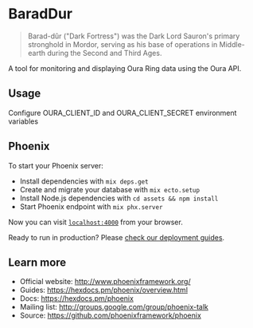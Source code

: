 # BaradDur

> Barad-dûr ("Dark Fortress") was the Dark Lord Sauron's primary stronghold in Mordor, serving as his base of operations in Middle-earth during the Second and Third Ages.

A tool for monitoring and displaying Oura Ring data using the Oura API.

## Usage

Configure OURA_CLIENT_ID and OURA_CLIENT_SECRET environment variables

## Phoenix

To start your Phoenix server:

  * Install dependencies with `mix deps.get`
  * Create and migrate your database with `mix ecto.setup`
  * Install Node.js dependencies with `cd assets && npm install`
  * Start Phoenix endpoint with `mix phx.server`

Now you can visit [`localhost:4000`](http://localhost:4000) from your browser.

Ready to run in production? Please [check our deployment guides](https://hexdocs.pm/phoenix/deployment.html).

## Learn more

  * Official website: http://www.phoenixframework.org/
  * Guides: https://hexdocs.pm/phoenix/overview.html
  * Docs: https://hexdocs.pm/phoenix
  * Mailing list: http://groups.google.com/group/phoenix-talk
  * Source: https://github.com/phoenixframework/phoenix
